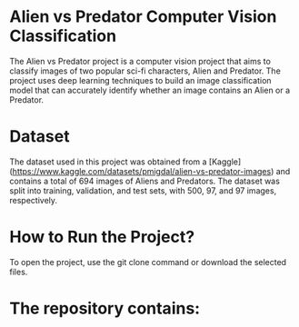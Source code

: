 # Alien vs Predator Computer Vision Classification

The Alien vs Predator project is a computer vision project that aims to classify images of two popular sci-fi characters, Alien and Predator. The project uses deep learning techniques to build an image classification model that can accurately identify whether an image contains an Alien or a Predator.

# Dataset
The dataset used in this project was obtained from a [Kaggle] (https://www.kaggle.com/datasets/pmigdal/alien-vs-predator-images) and contains a total of 694 images of Aliens and Predators. The dataset was split into training, validation, and test sets, with 500, 97, and 97 images, respectively.

# How to Run the Project?
To open the project, use the git clone command or download the selected files.

# The repository contains:
